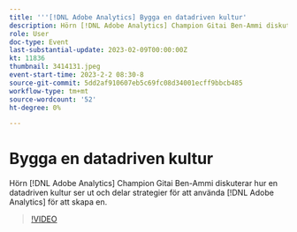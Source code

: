 ```yaml
---
title: '''[!DNL Adobe Analytics] Bygga en datadriven kultur'
description: Hörn [!DNL Adobe Analytics] Champion Gitai Ben-Ammi diskuterar hur en datadriven kultur ser ut och delar strategier för att använda [!DNL Adobe Analytics] för att skapa en.
role: User
doc-type: Event
last-substantial-update: 2023-02-09T00:00:00Z
kt: 11836
thumbnail: 3414131.jpeg
event-start-time: 2023-2-2 08:30-8
source-git-commit: 5dd2af910607eb5c69fc08d34001ecff9bbcb485
workflow-type: tm+mt
source-wordcount: '52'
ht-degree: 0%

---
```


# Bygga en datadriven kultur

Hörn [!DNL Adobe Analytics] Champion Gitai Ben-Ammi diskuterar hur en datadriven kultur ser ut och delar strategier för att använda [!DNL Adobe Analytics] för att skapa en.

>[!VIDEO](https://video.tv.adobe.com/v/3414131/?quality=12&learn=on)
